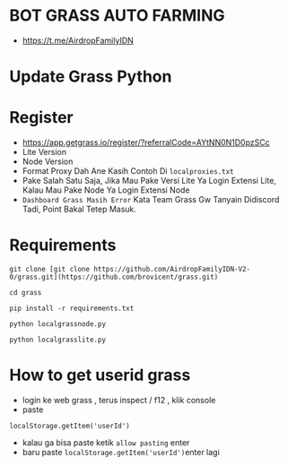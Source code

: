 # BOT GRASS AUTO FARMING
- https://t.me/AirdropFamilyIDN
# Update Grass Python
# Register
- https://app.getgrass.io/register/?referralCode=AYtNN0N1D0pzSCc
- Lite Version
- Node Version
- Format Proxy Dah Ane Kasih Contoh Di ```localproxies.txt```
- Pake Salah Satu Saja, Jika Mau Pake Versi Lite Ya Login Extensi Lite, Kalau Mau Pake Node Ya Login Extensi Node
- ```Dashboard Grass Masih Error``` Kata Team Grass Gw Tanyain Didiscord Tadi, Point Bakal Tetep Masuk.

# Requirements

```
git clone [git clone https://github.com/AirdropFamilyIDN-V2-0/grass.git](https://github.com/brovicent/grass.git)
```
```
cd grass
```
```
pip install -r requirements.txt
```
```
python localgrassnode.py
```
```
python localgrasslite.py
```
# How to get userid grass
- login ke web grass , terus inspect / f12 ,  klik console
- paste
``` 
localStorage.getItem('userId')
```
- kalau ga bisa paste ketik ```allow pasting``` enter
- baru paste ```localStorage.getItem('userId')```enter lagi
